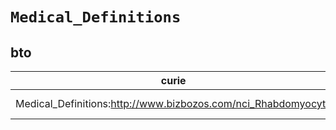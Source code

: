 # `Medical_Definitions`

## bto

| curie                                                         |   usages | nodes                                                                                                           |
|---------------------------------------------------------------|----------|-----------------------------------------------------------------------------------------------------------------|
| Medical_Definitions:http://www.bizbozos.com/nci_Rhabdomyocyte |        1 | [http://purl.obolibrary.org/obo/BTO:0002915](https://bioregistry.io/http://purl.obolibrary.org/obo/BTO:0002915) |
